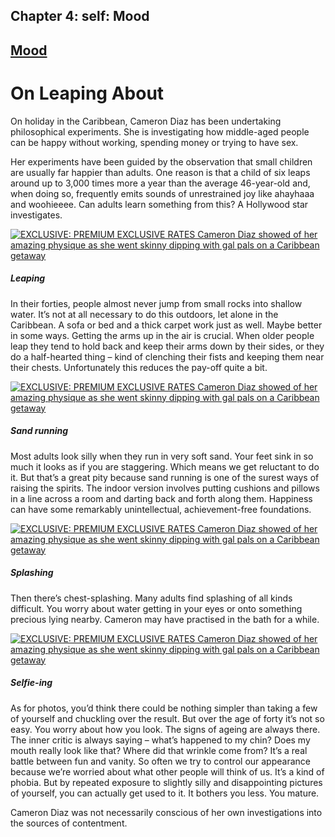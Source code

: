 
## Chapter 4: self: Mood

## [Mood](../category/self/mood/index.html)

# On Leaping About

On holiday in the Caribbean, Cameron Diaz has been undertaking philosophical experiments. She is investigating how middle-aged people can be happy without working, spending money or trying to have sex.

<span class="s1">Her experiments have been guided by the observation that small children are usually far happier than adults. One reason is that a child of six leaps around up to 3,000 times more a year than the average 46-year-old and, when doing so, frequently emits sounds of unrestrained joy like ahayhaaa and woohieeee. Can adults learn something from this? A Hollywood star investigates.</span>

[![EXCLUSIVE: **PREMIUM EXCLUSIVE RATES** Cameron Diaz showed of her amazing physique as she went skinny dipping with gal pals on a Caribbean getaway](http://i1.wp.com/www.thebookoflife.org/wp-content/uploads/2014/10/PM-190314-diazA.jpg?resize=635%2C482)](http://i2.wp.com/www.thebookoflife.org/wp-content/uploads/2014/10/PM-190314-diazA.jpg)

##### <span class="s1">Leaping</span>

<span class="s1">In their forties, people almost never jump from small rocks into shallow water. It’s not at all necessary to do this outdoors, let alone in the Caribbean. A sofa or bed and a thick carpet work just as well. Maybe better in some ways. Getting the arms up in the air is crucial. When older people leap they tend to hold back and keep their arms down by their sides, or they do a half-hearted thing – kind of clenching their fists and keeping them near their chests. Unfortunately this reduces the pay-off quite a bit.</span>

[![EXCLUSIVE: **PREMIUM EXCLUSIVE RATES** Cameron Diaz showed of her amazing physique as she went skinny dipping with gal pals on a Caribbean getaway](http://i0.wp.com/www.thebookoflife.org/wp-content/uploads/2014/10/PM-190314-diazB.jpg?resize=635%2C500)](http://i1.wp.com/www.thebookoflife.org/wp-content/uploads/2014/10/PM-190314-diazB.jpg)

##### <span class="s1">Sand running</span>

<span class="s1">Most adults look silly when they run in very soft sand. Your feet sink in so much it looks as if you are staggering. Which means we get reluctant to do it. But that’s a great pity because sand running is one of the surest ways of raising the spirits. The indoor version involves putting cushions and pillows in a line across a room and darting back and forth along them. Happiness can have some remarkably unintellectual, achievement-free foundations.</span>

[![EXCLUSIVE: **PREMIUM EXCLUSIVE RATES** Cameron Diaz showed of her amazing physique as she went skinny dipping with gal pals on a Caribbean getaway](http://i0.wp.com/www.thebookoflife.org/wp-content/uploads/2014/10/PM-190314-diazC-2.jpg?resize=635%2C416)](http://i2.wp.com/www.thebookoflife.org/wp-content/uploads/2014/10/PM-190314-diazC-2.jpg)

##### Splashing

<span class="s1">Then there’s chest-splashing. Many adults find splashing of all kinds difficult. You worry about water getting in your eyes or onto something precious lying nearby. Cameron may have practised in the bath for a while.</span>

[![EXCLUSIVE: **PREMIUM EXCLUSIVE RATES** Cameron Diaz showed of her amazing physique as she went skinny dipping with gal pals on a Caribbean getaway](http://i2.wp.com/www.thebookoflife.org/wp-content/uploads/2014/10/PM-190314-diazD.jpg?resize=635%2C509)](http://i0.wp.com/www.thebookoflife.org/wp-content/uploads/2014/10/PM-190314-diazD.jpg)

##### <span class="s1">Selfie-ing</span>

<span class="s1">As for photos, you’d think there could be nothing simpler than taking a few of yourself and chuckling over the result. But over the age of forty it’s not so easy. You worry about how you look. The signs of ageing are always there. The inner critic is always saying – what’s happened to my chin? Does my mouth really look like that? Where did that wrinkle come from? It’s a real battle between fun and vanity. So often we try to control our appearance because we’re worried about what other people will think of us. It’s a kind of phobia. But by repeated exposure to slightly silly and disappointing pictures of yourself, you can actually get used to it. It bothers you less. You mature.</span>

<span class="s1">Cameron Diaz was not necessarily conscious of her own investigations into the sources of contentment.</span>